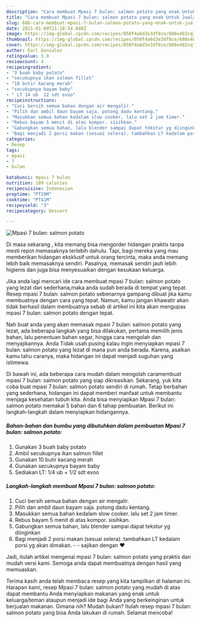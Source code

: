 ```yaml
---
description: "Cara membuat Mpasi 7 bulan: salmon potato yang enak Untuk Jualan"
title: "Cara membuat Mpasi 7 bulan: salmon potato yang enak Untuk Jualan"
slug: 686-cara-membuat-mpasi-7-bulan-salmon-potato-yang-enak-untuk-jualan
date: 2021-01-09T21:18:54.048Z
image: https://img-global.cpcdn.com/recipes/050f4a6d3e3df8ce/680x482cq70/mpasi-7-bulan-salmon-potato-foto-resep-utama.jpg
thumbnail: https://img-global.cpcdn.com/recipes/050f4a6d3e3df8ce/680x482cq70/mpasi-7-bulan-salmon-potato-foto-resep-utama.jpg
cover: https://img-global.cpcdn.com/recipes/050f4a6d3e3df8ce/680x482cq70/mpasi-7-bulan-salmon-potato-foto-resep-utama.jpg
author: Earl Gonzalez
ratingvalue: 3.9
reviewcount: 4
recipeingredient:
- "3 buah baby potato"
- "secukupnya ikan salmon fillet"
- "10 butir kacang merah"
- "secukupnya bayam baby"
- " LT 14 ub  12 sdt evoo"
recipeinstructions:
- "Cuci bersih semua bahan dengan air mengalir."
- "Pilih dan ambil daun bayam saja. potong dadu kentang."
- "Masukkan semua bahan kedalam slow cooker. lalu set 2 jam timer."
- "Rebus bayam 5 menit di atas kompor. sisihkan."
- "Gabungkan semua bahan, lalu blender sampai dapat tekstur yg diinginkan"
- "Bagi menjadi 2 porsi makan (sesuai selera). tambahkan LT kedalam porsi yg akan dimakan.   sajikan dengan ❤️"
categories:
- Resep
tags:
- mpasi
- 7
- bulan

katakunci: mpasi 7 bulan 
nutrition: 189 calories
recipecuisine: Indonesian
preptime: "PT29M"
cooktime: "PT41M"
recipeyield: "3"
recipecategory: Dessert

---
```



![Mpasi 7 bulan: salmon potato](https://img-global.cpcdn.com/recipes/050f4a6d3e3df8ce/680x482cq70/mpasi-7-bulan-salmon-potato-foto-resep-utama.jpg)

Di masa  sekarang , kita memang bisa mengorder hidangan praktis tanpa mesti repot memasaknya terlebih dahulu. Tapi, bagi mereka yang mau memberikan hidangan eksklusif untuk orang tercinta, maka anda memang lebih baik memasaknya sendiri. Pasalnya, memasak sendiri jauh lebih higienis dan juga bisa menyesuaikan dengan kesukaan keluarga.

Jika anda lagi mencari ide cara membuat mpasi 7 bulan: salmon potato yang lezat dan sederhana,maka anda sudah berada di tempat yang tepat. Resep mpasi 7 bulan: salmon potato  sebenarnya gampang dibuat jika kamu membuatnya dengan cara yang tepat. Namun, kamu jangan khawatir akan tidak berhasil dalam membuatnya 
sebab di artikel ini kita akan mengupas mpasi 7 bulan: salmon potato dengan tepat.  



Nah buat anda yang akan memasak mpasi 7 bulan: salmon potato yang lezat, ada beberapa langkah yang bisa dilakukan, pertama memilih jenis bahan, lalu penentuan bahan segar, hingga cara mengolah dan menyajikannya. Anda Tidak usah pusing kalau ingin menyiapkan mpasi 7 bulan: salmon potato yang lezat di mana pun anda berada. Karena, asalkan kamu  tahu caranya, maka hidangan ini dapat menjadi suguhan yang istimewa.

Di bawah ini, ada beberapa cara mudah dalam mengolah caramembuat mpasi 7 bulan: salmon potato yang siap dikreasikan. Sekarang, yuk kita coba buat mpasi 7 bulan: salmon potato sendiri di rumah. Tetap berbahan yang sederhana, hidangan ini dapat memberi manfaat untuk membantu menjaga kesehatan tubuh kita. Anda bisa menyiapkan Mpasi 7 bulan: salmon potato memakai 5 bahan dan 6 tahap pembuatan. Berikut ini langkah-langkah dalam menyiapkan hidangannya.

<!--inarticleads1-->

##### Bahan-bahan dan bumbu yang dibutuhkan dalam pembuatan Mpasi 7 bulan: salmon potato:

1. Gunakan 3 buah baby potato
1. Ambil secukupnya ikan salmon fillet
1. Gunakan 10 butir kacang merah
1. Gunakan secukupnya bayam baby
1. Sediakan  LT: 1/4 ub + 1/2 sdt evoo




<!--inarticleads2-->

##### Langkah-langkah membuat Mpasi 7 bulan: salmon potato:

1. Cuci bersih semua bahan dengan air mengalir.
1. Pilih dan ambil daun bayam saja. potong dadu kentang.
1. Masukkan semua bahan kedalam slow cooker. lalu set 2 jam timer.
1. Rebus bayam 5 menit di atas kompor. sisihkan.
1. Gabungkan semua bahan, lalu blender sampai dapat tekstur yg diinginkan
1. Bagi menjadi 2 porsi makan (sesuai selera). tambahkan LT kedalam porsi yg akan dimakan.  -  - sajikan dengan ❤️




Jadi, itulah artikel mengenai  mpasi 7 bulan: salmon potato  yang praktis dan mudah versi kami. Semoga anda dapat membuatnya dengan hasil yang memuaskan. 

Terima kasih anda telah membaca resep yang kita tampilkan di halaman ini. Harapan kami, resep  Mpasi 7 bulan: salmon potato yang mudah di atas dapat membantu Anda menyiapkan makanan yang enak untuk keluarga/teman ataupun menjadi ide bagi Anda yang berkeinginan untuk berjualan makanan. Gimana nih? Mudah bukan? Itulah resep mpasi 7 bulan: salmon potato yang bisa Anda lakukan di rumah. Selamat mencoba!


